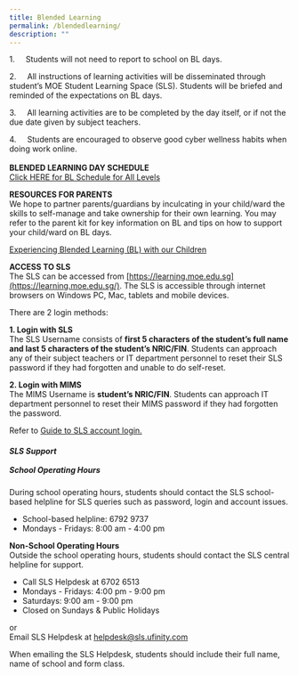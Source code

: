 ```yaml
---
title: Blended Learning
permalink: /blendedlearning/
description: ""
---
```

1.&nbsp;&nbsp;&nbsp;&nbsp; Students will not need to report to school on BL days.&nbsp;

2.&nbsp;&nbsp;&nbsp;&nbsp; All instructions of learning activities will be disseminated through student’s MOE Student Learning Space (SLS). Students will be briefed and reminded of the expectations on BL days.&nbsp;

3.&nbsp;&nbsp;&nbsp;&nbsp; All learning activities are to be completed by the day itself, or if not the due date given by subject teachers.&nbsp;

4.&nbsp;&nbsp;&nbsp;&nbsp; Students are encouraged to observe good cyber wellness habits when doing work online.&nbsp;<br><br><strong>BLENDED LEARNING DAY SCHEDULE</strong><br>
[Click HERE for BL Schedule for All Levels](https://drive.google.com/drive/folders/1m_LYOIqYlSmhsNWtJbxspu3NbECV45mG?usp=sharing)



**RESOURCES FOR PARENTS**
<br>We hope to partner parents/guardians by inculcating in your child/ward the skills to self-manage and take ownership for their own learning. You may refer to the parent kit for key information on BL and tips on how to support your child/ward on BL days.

[Experiencing Blended Learning (BL) with our Children](https://drive.google.com/file/d/13-KdRV08w2D5K7H8zi-oVMyC-s5KIn-V/view?usp=sharing)


**ACCESS TO SLS**<br>The SLS can be accessed from&nbsp;[https://learning.moe.edu.sg](https://learning.moe.edu.sg/). The SLS is accessible through internet browsers on Windows PC, Mac, tablets and mobile devices.&nbsp;  
  
There are 2 login methods:  
  
**1\. Login with SLS**  
The SLS Username consists of&nbsp;**first 5 characters of the student’s full name and last 5 characters of the student’s NRIC/FIN**. Students can approach any of their subject teachers or IT department personnel to reset their SLS password if they had forgotten and unable to do self-reset.&nbsp;  
  
**2\. Login with MIMS**  
The MIMS Username is&nbsp;**student’s NRIC/FIN**. Students can approach IT department personnel to reset their MIMS password if they had forgotten the password.  
  
Refer to&nbsp;[Guide to SLS account login.  
](https://www.learning.moe.edu.sg/sls/students/index.html)


##### **SLS Support** <br><br>**School Operating Hours**<br>
During school operating hours, students should contact the SLS school-based helpline for SLS queries such as&nbsp;password, login and account issues.

* School-based helpline: 6792 9737
* Mondays - Fridays: 8:00 am - 4:00 pm

**Non-School Operating Hours**&nbsp;<br>
Outside the school operating hours, students should contact the SLS central helpline for support.

* Call SLS Helpdesk at 6702 6513
* Mondays - Fridays: 4:00 pm - 9:00 pm
* Saturdays: 9:00 am - 9:00 pm
* Closed on Sundays &amp; Public Holidays

or
<br>Email SLS Helpdesk at helpdesk@sls.ufinity.com

When emailing the SLS Helpdesk, students should include their full name, name of school and form class.